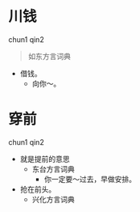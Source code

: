 # 川钱
chun1 qin2
> 如东方言词典
- 借钱。
  - 向你～。

# 穿前
chun1 qin2
+ 就是提前的意思
  * 东台方言词典
    - 你一定要～过去，早做安排。
+ 抢在前头。
  * 兴化方言词典
